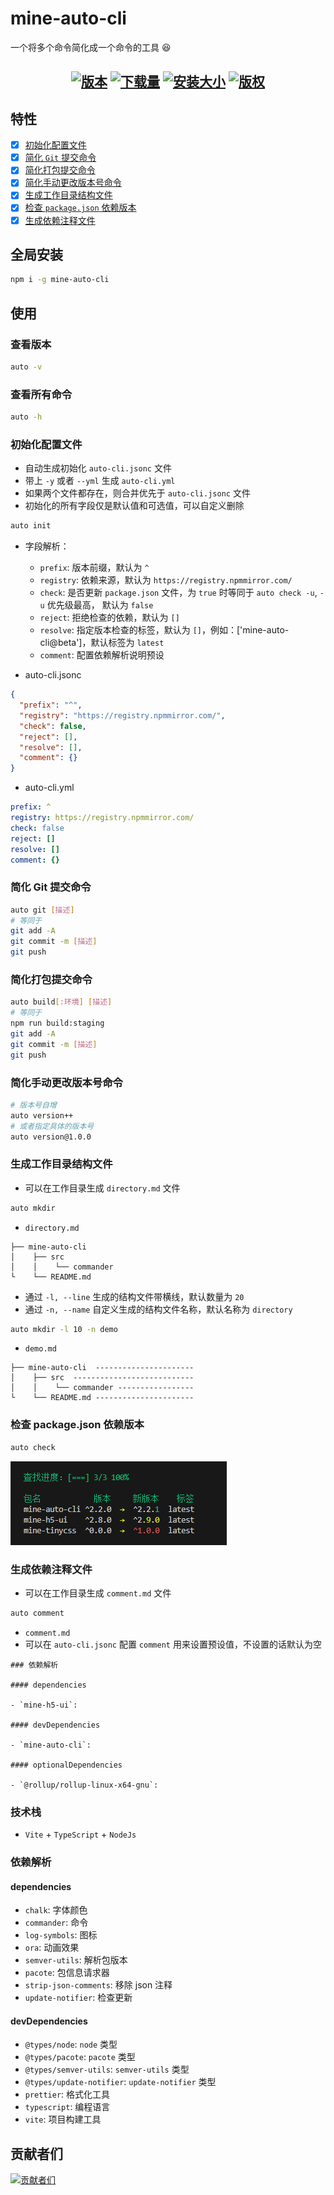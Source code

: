 # mine-auto-cli

一个将多个命令简化成一个命令的工具 😆

<h2 align="center">
  <a href="https://www.npmjs.com/package/mine-auto-cli"><img src="https://img.shields.io/npm/v/mine-auto-cli.svg?logo=npm" alt="版本" /></a>
  <a href="https://www.npmjs.com/package/mine-auto-cli"><img src="https://img.shields.io/npm/dt/mine-auto-cli?logo=Markdown" alt="下载量" /></a>
  <a href="https://www.npmjs.com/package/mine-auto-cli"><img src="https://packagephobia.com/badge?p=mine-auto-cli" alt="安装大小" /></a>
  <a href="https://github.com/biaov/mine-auto-cli/blob/main/LICENSE"><img src="https://img.shields.io/badge/license-MIT-green?logo=Unlicense" alt="版权" /></a>
</h2>

## 特性

- [x] [初始化配置文件](#初始化配置文件)
- [x] [简化 `Git` 提交命令](#简化-git-提交命令)
- [x] [简化打包提交命令](#简化打包提交命令)
- [x] [简化手动更改版本号命令](#简化手动更改版本号命令)
- [x] [生成工作目录结构文件](#生成工作目录结构文件)
- [x] [检查 `package.json` 依赖版本](#检查-packagejson-依赖版本)
- [x] [生成依赖注释文件](#生成依赖注释文件)

## 全局安装

```sh
npm i -g mine-auto-cli
```

## 使用

### 查看版本

```sh
auto -v
```

### 查看所有命令

```sh
auto -h
```

### 初始化配置文件

- 自动生成初始化 `auto-cli.jsonc` 文件
- 带上 `-y` 或者 `--yml` 生成 `auto-cli.yml`
- 如果两个文件都存在，则合并优先于 `auto-cli.jsonc` 文件
- 初始化的所有字段仅是默认值和可选值，可以自定义删除

```sh
auto init
```

- 字段解析：

  - `prefix`: 版本前缀，默认为 `^`
  - `registry`: 依赖来源，默认为 `https://registry.npmmirror.com/`
  - `check`: 是否更新 `package.json` 文件，为 `true` 时等同于 `auto check -u`, `-u` 优先级最高， 默认为 `false`
  - `reject`: 拒绝检查的依赖，默认为 `[]`
  - `resolve`: 指定版本检查的标签，默认为 `[]`，例如：['mine-auto-cli@beta']，默认标签为 `latest`
  - `comment`: 配置依赖解析说明预设

- auto-cli.jsonc

```json
{
  "prefix": "^",
  "registry": "https://registry.npmmirror.com/",
  "check": false,
  "reject": [],
  "resolve": [],
  "comment": {}
}
```

- auto-cli.yml

```yml
prefix: ^
registry: https://registry.npmmirror.com/
check: false
reject: []
resolve: []
comment: {}
```

### 简化 Git 提交命令

```sh
auto git [描述]
# 等同于
git add -A
git commit -m [描述]
git push
```

### 简化打包提交命令

```sh
auto build[:环境] [描述]
# 等同于
npm run build:staging
git add -A
git commit -m [描述]
git push
```

### 简化手动更改版本号命令

```sh
# 版本号自增
auto version++
# 或者指定具体的版本号
auto version@1.0.0
```

### 生成工作目录结构文件

- 可以在工作目录生成 `directory.md` 文件

```sh
auto mkdir
```

- `directory.md`

```MD
├── mine-auto-cli
│    ├── src
│    │    └── commander
└    └── README.md
```

- 通过 `-l, --line` 生成的结构文件带横线，默认数量为 `20`
- 通过 `-n, --name` 自定义生成的结构文件名称，默认名称为 `directory`

```sh
auto mkdir -l 10 -n demo
```

- `demo.md`

```MD
├── mine-auto-cli  ----------------------
│    ├── src  ---------------------------
│    │    └── commander -----------------
└    └── README.md ----------------------
```

### 检查 package.json 依赖版本

```sh
auto check
```

![img](./assets/check.png)

### 生成依赖注释文件

- 可以在工作目录生成 `comment.md` 文件

```sh
auto comment
```

- `comment.md`
- 可以在 `auto-cli.jsonc` 配置 `comment` 用来设置预设值，不设置的话默认为空

```MD
### 依赖解析

#### dependencies

- `mine-h5-ui`:

#### devDependencies

- `mine-auto-cli`:

#### optionalDependencies

- `@rollup/rollup-linux-x64-gnu`:
```

### 技术栈

- `Vite` + `TypeScript` + `NodeJs`

### 依赖解析

#### dependencies

- `chalk`: 字体颜色
- `commander`: 命令
- `log-symbols`: 图标
- `ora`: 动画效果
- `semver-utils`: 解析包版本
- `pacote`: 包信息请求器
- `strip-json-comments`: 移除 json 注释
- `update-notifier`: 检查更新

#### devDependencies

- `@types/node`: `node` 类型
- `@types/pacote`: `pacote` 类型
- `@types/semver-utils`: `semver-utils` 类型
- `@types/update-notifier`: `update-notifier` 类型
- `prettier`: 格式化工具
- `typescript`: 编程语言
- `vite`: 项目构建工具

## 贡献者们

[![贡献者们](https://contrib.rocks/image?repo=biaov/mine-auto-cli)](https://github.com/biaov/mine-auto-cli/graphs/contributors)
